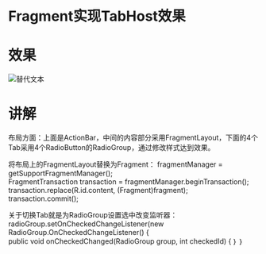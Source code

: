 Fragment实现TabHost效果
=========================

效果
====
![替代文本](http://fangjie-wordpress.stor.sinaapp.com/github/tabhost.jpg "效果")

讲解
===
布局方面：上面是ActionBar，中间的内容部分采用FragmentLayout，下面的4个Tab采用4个RadioButton的RadioGroup，通过修改样式达到效果。

将布局上的FragmentLayout替换为Fragment：
        fragmentManager = getSupportFragmentManager();      
        FragmentTransaction transaction = fragmentManager.beginTransaction(); 
        transaction.replace(R.id.content, (Fragment)fragment);  
        transaction.commit();  

关于切换Tab就是为RadioGroup设置选中改变监听器：
        radioGroup.setOnCheckedChangeListener(new RadioGroup.OnCheckedChangeListener() {  
           public void onCheckedChanged(RadioGroup group, int checkedId) { 
          ｝
        ｝

